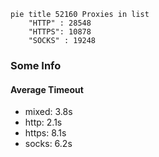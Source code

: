
```mermaid
pie title 52160 Proxies in list
    "HTTP" : 28548
    "HTTPS": 10878
    "SOCKS" : 19248
```

### Some Info
#### Average Timeout

- mixed: 3.8s
- http: 2.1s
- https: 8.1s
- socks: 6.2s